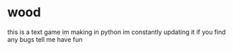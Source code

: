 # wood
this is a text game im making in python
im constantly updating it
if you find any bugs tell me
have fun
